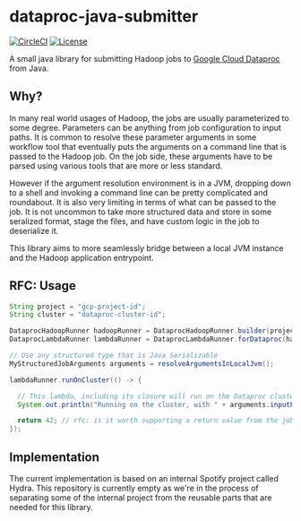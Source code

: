 # dataproc-java-submitter

[![CircleCI](https://circleci.com/gh/spotify/dataproc-java-submitter/tree/master.svg?style=shield)](https://circleci.com/gh/spotify/dataproc-java-submitter)
[![License](https://img.shields.io/github/license/spotify/dataproc-java-submitter.svg)](LICENSE.txt)

A small java library for submitting Hadoop jobs to [Google Cloud Dataproc] from Java.

## Why?

In many real world usages of Hadoop, the jobs are usually parameterized to some degree.
Parameters can be anything from job configuration to input paths. It is common to resolve
these parameter arguments in some workflow tool that eventually puts the arguments on a
command line that is passed to the Hadoop job. On the job side, these arguments have to be
parsed using various tools that are more or less standard.

However if the argument resolution environment is in a JVM, dropping down to a shell and
invoking a command line can be pretty complicated and roundabout. It is also very limiting in
terms of what can be passed to the job. It is not uncommon to take more structured data and
store in some seralized format, stage the files, and have custom logic in the job to
deserialize it.

This library aims to more seamlessly bridge between a local JVM instance and the Hadoop
application entrypoint.

## RFC: Usage

```java
String project = "gcp-project-id";
String cluster = "dataproc-cluster-id";

DataprocHadoopRunner hadoopRunner = DataprocHadoopRunner.builder(project, cluster).build();
DataprocLambdaRunner lambdaRunner = DataprocLambdaRunner.forDataproc(hadoopRunner);

// Use any structured type that is Java Serializable
MyStructuredJobArguments arguments = resolveArgumentsInLocalJvm();

lambdaRunner.runOnCluster(() -> {

  // This lambda, including its closure will run on the Dataproc cluster
  System.out.println("Running on the cluster, with " + arguments.inputPaths());

  return 42; // rfc: is it worth supporting a return value from the job?
});
```

## Implementation

The current implementation is based on an internal Spotify project called Hydra. This
repository is currently empty as we're in the process of separating some of the internal
project from the reusable parts that are needed for this library.

[Google Cloud Dataproc]: https://cloud.google.com/dataproc/
